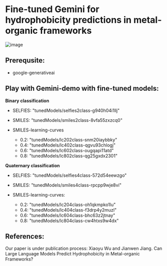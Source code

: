 # Fine-tuned Gemini for hydrophobicity predictions in metal-organic frameworks
![image](https://github.com/xiaoyu961031/MOF-LLM/blob/main/toc.jpg)
## Prerequsite:
- google-generativeai

## Play with Gemini-demo with fine-tuned models:

**Binary classification**
 -  SELFIES: "tunedModels/selfies2class-g940h04i1llj"
 -  SMILES: "tunedModels/smiles2class-8vfa55zxzcq0"
 -  SMILES-learning-curves
   
    - 0.2: "tunedModels/lc202class-snm20iaybbky"
    - 0.4: "tunedModels/lc402class-qgvu93chlogj"
    - 0.6: "tunedModels/lc602class-ougqapi11atd"
    - 0.8: "tunedModels/lc802class-qg25gxdx2301"

**Quaternary classification**
 -  SELFIES: "tunedModels/selfies4class-572d54eewzgo"
 -  SMILES: "tunedModels/smiles4class-rpcpp9wje8vi"
 -  SMILES-learning-curves:
   
    - 0.2: "tunedModels/lc204class-oh1qkmpko1lu"
    - 0.4: "tunedModels/lc404class-f3drp4y2muzl"
    - 0.6: "tunedModels/lc604class-bhc63z2jtnay"
    - 0.8: "tunedModels/lc804class-cw4htxs9w4dx"

## References:
Our paper is under publication process:
Xiaoyu Wu and Jianwen Jiang. Can Large Language Models Predict Hydrophobicity in Metal-organic Frameworks?
